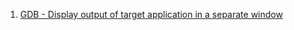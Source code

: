  1. [GDB - Display output of target application in a separate window][1]
 
[1]: https://stackoverflow.com/questions/8963208/gdb-display-output-of-target-application-in-a-separate-window
